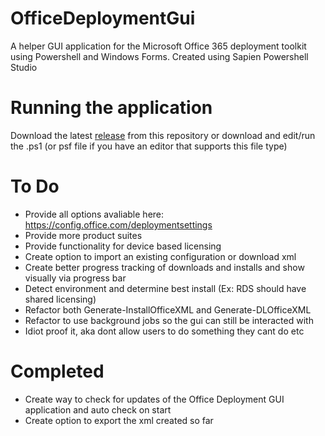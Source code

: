 # OfficeDeploymentGui
A helper GUI application for the Microsoft Office 365 deployment toolkit using Powershell and Windows Forms. Created using Sapien Powershell Studio

# Running the application
Download the latest [release](https://github.com/serialscriptr/OfficeDeploymentGui/releases/latest) from this repository or download and edit/run the .ps1 (or psf file if you have an editor that supports this file type)

# To Do
- Provide all options avaliable here: https://config.office.com/deploymentsettings
- Provide more product suites
- Provide functionality for device based licensing
- Create option to import an existing configuration or download xml
- Create better progress tracking of downloads and installs and show visually via progress bar
- Detect environment and determine best install (Ex: RDS should have shared licensing)
- Refactor both Generate-InstallOfficeXML and Generate-DLOfficeXML
- Refactor to use background jobs so the gui can still be interacted with
- Idiot proof it, aka dont allow users to do something they cant do etc

# Completed
- Create way to check for updates of the Office Deployment GUI application and auto check on start
- Create option to export the xml created so far
